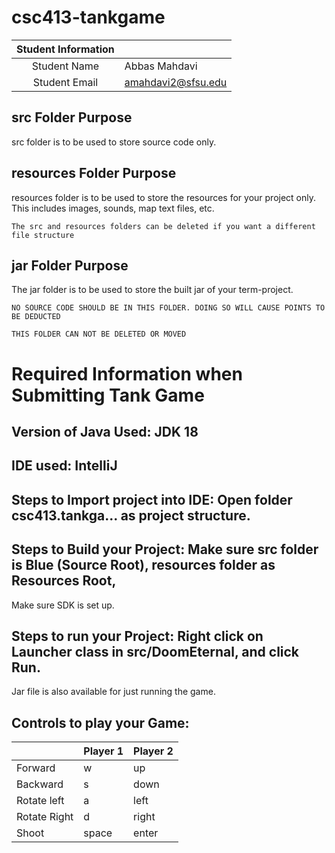 # csc413-tankgame


| Student Information |                    |
|:-------------------:|--------------------|
|  Student Name       | Abbas Mahdavi      |
|  Student Email      | amahdavi2@sfsu.edu |

## src Folder Purpose 
src folder is to be used to store source code only.

## resources Folder Purpose 
resources folder is to be used to store the resources for your project only. This includes images, sounds, map text files, etc.

`The src and resources folders can be deleted if you want a different file structure`

## jar Folder Purpose 
The jar folder is to be used to store the built jar of your term-project.

`NO SOURCE CODE SHOULD BE IN THIS FOLDER. DOING SO WILL CAUSE POINTS TO BE DEDUCTED`

`THIS FOLDER CAN NOT BE DELETED OR MOVED`

# Required Information when Submitting Tank Game

## Version of Java Used: JDK 18

## IDE used: IntelliJ  

## Steps to Import project into IDE: Open folder csc413.tankga... as project structure.

## Steps to Build your Project: Make sure src folder is Blue (Source Root), resources folder as Resources Root,
Make sure SDK is set up.
 
## Steps to run your Project: Right click on Launcher class in src/DoomEternal, and click Run. 
Jar file is also available for just running the game. 

## Controls to play your Game:

|               | Player 1 | Player 2 |
|---------------|----------|----------|
|  Forward      | w        | up       |
|  Backward     | s        | down     |
|  Rotate left  | a        | left     |
|  Rotate Right | d        | right    |
|  Shoot        | space    | enter    |

<!-- you may add more controls if you need to. -->